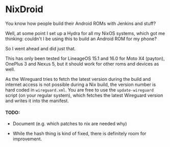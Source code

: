 # NixDroid

You know how people build their Android ROMs with Jenkins and stuff?

Well, at some point I set up a Hydra for all my NixOS systems, which got me thinking: couldn't I be using this to build an Android ROM for my phone?

So I went ahead and did just that.

This has only been tested for LineageOS 15.1 and 16.0 for Moto X4 (payton), OnePlus 3 and Nexus 5, but it should work for other roms and devices as well.

As the Wireguard tries to fetch the latest version during the build and internet access is not possible during a Nix build, the version number is hard coded in `wireguard.xml`.
You are free to use the `update-wireguard` script (on your regular system), which fetches the latest Wireguard version and writes it into the manifest.

#### TODO:

* Document (e.g. which patches to nix are needed why)

* While the hash thing is kind of fixed, there is definitely room for improvement.
